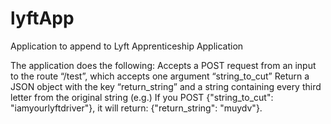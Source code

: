 # lyftApp
Application to append to Lyft Apprenticeship Application


The application does the following:
Accepts a POST request from an input to the route “/test”, which accepts one argument “string_to_cut”
Return a JSON object with the key “return_string” and a string containing every third letter from the original string
(e.g.) If you POST {"string_to_cut": "iamyourlyftdriver"}, it will return: {"return_string": "muydv"}.
